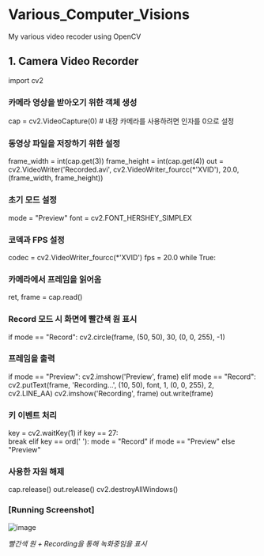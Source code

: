 # Various_Computer_Visions
My various video recoder using OpenCV

## 1. Camera Video Recorder

import cv2

### 카메라 영상을 받아오기 위한 객체 생성
cap = cv2.VideoCapture(0)  # 내장 카메라를 사용하려면 인자를 0으로 설정

### 동영상 파일을 저장하기 위한 설정
frame_width = int(cap.get(3))
frame_height = int(cap.get(4))
out = cv2.VideoWriter('Recorded.avi', cv2.VideoWriter_fourcc(*'XVID'), 20.0, (frame_width, frame_height))

### 초기 모드 설정
mode = "Preview"
font = cv2.FONT_HERSHEY_SIMPLEX

### 코덱과 FPS 설정
codec = cv2.VideoWriter_fourcc(*'XVID')
fps = 20.0
while True:

### 카메라에서 프레임을 읽어옴
ret, frame = cap.read()

### Record 모드 시 화면에 빨간색 원 표시
if mode == "Record":
cv2.circle(frame, (50, 50), 30, (0, 0, 255), -1)

### 프레임을 출력
if mode == "Preview":
cv2.imshow('Preview', frame)
elif mode == "Record":
cv2.putText(frame, 'Recording...', (10, 50), font, 1, (0, 0, 255), 2, cv2.LINE_AA)
cv2.imshow('Recording', frame)
out.write(frame)

### 키 이벤트 처리
key = cv2.waitKey(1)
if key == 27:  
break
elif key == ord(' '):
mode = "Record" if mode == "Preview" else "Preview"

### 사용한 자원 해제
cap.release()
out.release()
cv2.destroyAllWindows()

### [Running Screenshot]

![image](https://github.com/kohjun/Various_Computer_Visions/assets/82298792/ea8f6a67-c74b-4782-a9d2-e108b1eb0dff)

*빨간색 원 + Recording을 통해 녹화중임을 표시*

